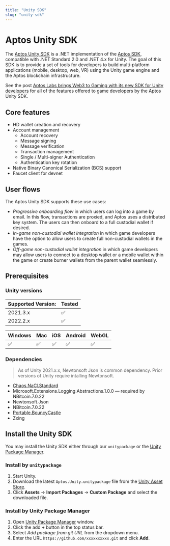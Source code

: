 ```yaml
---
title: "Unity SDK"
slug: "unity-sdk"
---
```



# Aptos Unity SDK

The [Aptos Unity SDK](https://github.com/aptos-labs/Aptos-Unity-SDK) is a .NET implementation of the [Aptos SDK](./index.md), compatible with .NET Standard 2.0 and .NET 4.x for Unity. The goal of this SDK is to provide a set of tools for developers to build multi-platform applications (mobile, desktop, web, VR) using the Unity game engine and the Aptos blockchain infrastructure.

See the post [Aptos Labs brings Web3 to Gaming with its new SDK for Unity developers](https://medium.com/aptoslabs/aptos-labs-brings-web3-to-gaming-with-its-new-sdk-for-unity-developers-e6544bdf9ba9) for all of the features offered to game developers by the Aptos Unity SDK.

## Core features


- HD wallet creation and recovery
- Account management
    - Account recovery
    - Message signing
    - Message verification
    - Transaction management
    - Single / Multi-signer Authentication
    - Authentication key rotation
- Native Binary Canonical Serialization (BCS) support
- Faucet client for devnet

## User flows

The Aptos Unity SDK supports these use cases:

- *Progressive onboarding flow* in which users can log into a game by email. In this flow, transactions are proxied, and Aptos uses a distributed key system. The users can then onboard to a full custodial wallet if desired.
- *In-game non-custodial wallet integration* in which game developers have the option to allow users to create full non-custodial wallets in the games.
- *Off-game non-custodial wallet integration* in which game developers may allow users to connect to a desktop wallet or a mobile wallet within the game or create burner wallets from the parent wallet seamlessly.


## Prerequisites

### Unity versions
| Supported Version: | Tested |
| -- | -- |
| 2021.3.x | ✅ |
| 2022.2.x | ✅ |

| Windows | Mac  | iOS | Android | WebGL |
| -- | -- | -- | -- | -- |
| ✅ | ✅ | ✅ | ✅ | ✅ |

### Dependencies

> As of Unity 2021.x.x, Newtonsoft Json is common dependency. Prior versions of Unity require intalling Newtonsoft.

- [Chaos.NaCl.Standard](https://www.nuget.org/packages/Chaos.NaCl.Standard/)
- Microsoft.Extensions.Logging.Abstractions.1.0.0 — required by NBitcoin.7.0.22
- Newtonsoft.Json
- NBitcoin.7.0.22
- [Portable.BouncyCastle](https://www.nuget.org/packages/Portable.BouncyCastle)
- Zxing

## Install the Unity SDK

You may install the Unity SDK either through our `unitypackage` or the [Unity Package Manager](https://docs.unity3d.com/Manual/Packages.html).

### Install by `unitypackage`

1. Start Unity.
2. Download the latest `Aptos.Unity.unitypackage` file from the [Unity Asset Store](https://assetstore.unity.com/packages/decentralization/aptos-sdk-244713).
3. Click **Assets** → **Import Packages** → **Custom Package** and select the downloaded file.

### Install by Unity Package Manager

1. Open [Unity Package Manager](https://docs.unity3d.com/Manual/upm-ui.html) window.
2. Click the add **+** button in the top status bar.
3. Select *Add package from git URL* from the dropdown menu.
4. Enter the URL `https://github.com/xxxxxxxxxx.git` and click **Add**.